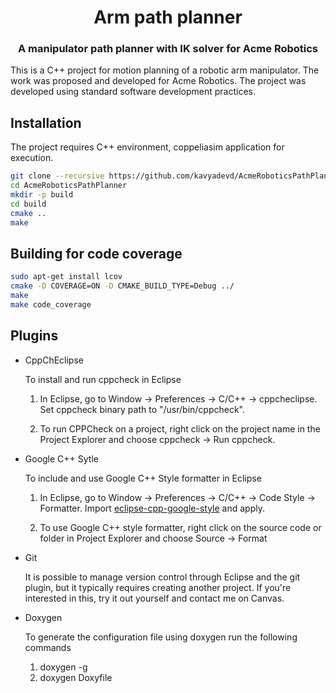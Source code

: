 <div align="center">
  <h1 align="center">Arm path planner</h1>
  <h3 align="center">
    A manipulator path planner with IK solver for Acme Robotics
  </h3>
</div>


This is a C++ project for motion planning of a robotic arm manipulator. The work was proposed and developed for Acme Robotics. The project was developed using standard software development practices.


## Installation

The project requires C++ environment, coppeliasim application for execution.

```bash
git clone --recursive https://github.com/kavyadevd/AcmeRoboticsPathPlanner.git
cd AcmeRoboticsPathPlanner
mkdir -p build
cd build
cmake ..
make
```

## Building for code coverage

```bash
sudo apt-get install lcov
cmake -D COVERAGE=ON -D CMAKE_BUILD_TYPE=Debug ../
make
make code_coverage
```


## Plugins

- CppChEclipse

    To install and run cppcheck in Eclipse

    1. In Eclipse, go to Window -> Preferences -> C/C++ -> cppcheclipse.
    Set cppcheck binary path to "/usr/bin/cppcheck".

    2. To run CPPCheck on a project, right click on the project name in the Project Explorer 
    and choose cppcheck -> Run cppcheck.


- Google C++ Sytle

    To include and use Google C++ Style formatter in Eclipse

    1. In Eclipse, go to Window -> Preferences -> C/C++ -> Code Style -> Formatter. 
    Import [eclipse-cpp-google-style][reference-id-for-eclipse-cpp-google-style] and apply.

    2. To use Google C++ style formatter, right click on the source code or folder in 
    Project Explorer and choose Source -> Format

[reference-id-for-eclipse-cpp-google-style]: https://raw.githubusercontent.com/google/styleguide/gh-pages/eclipse-cpp-google-style.xml

- Git

    It is possible to manage version control through Eclipse and the git plugin, but it typically requires creating another project. If you're interested in this, try it out yourself and contact me on Canvas.

- Doxygen

    To generate the configuration file using doxygen run the following commands

    1.  doxygen -g
    2.  doxygen Doxyfile
